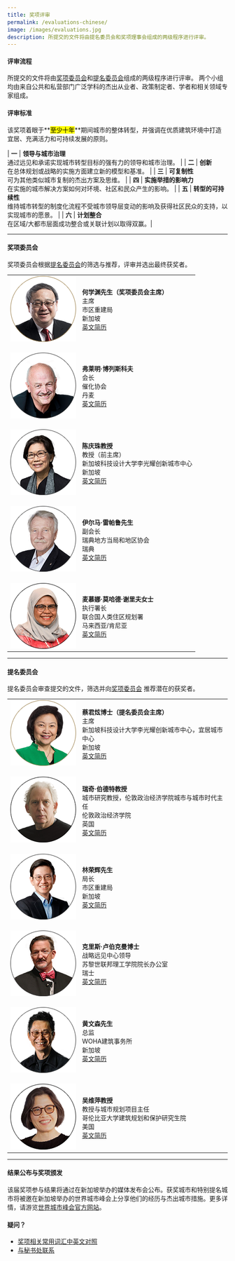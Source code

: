 ```yaml
---
title: 奖项评审
permalink: /evaluations-chinese/
image: /images/evaluations.jpg
description: 所提交的文件将由提名委员会和奖项理事会组成的两级程序进行评审。
---
```


#### **评审流程**

所提交的文件将由[奖项委员会](#奖项委员会)和[提名委员会](#提名委员会)组成的两级程序进行评审。 两个小组均由来自公共和私营部门广泛学科的杰出从业者、政策制定者、学者和相关领域专家组成。

#### **评审标准**

该奖项着眼于**<mark>至少十年</mark>**期间城市的整体转型，并强调在优质建筑环境中打造宜居、充满活力和可持续发展的原则。

| **一** | **领导与城市治理** <br> 通过远见和承诺实现城市转型目标的强有力的领导和城市治理。 |
| **二** | **创新** <br> 在总体规划或战略的实施方面建立新的模型和基准。 |
| **三** | **可复制性** <br> 可为其他类似城市复制的杰出方案及思维。 |
| **四** | **实施举措的影响力** <br> 在实施的城市解决方案如何对环境、社区和民众产生的影响。 |
| **五** | **转型的可持续性** <br> 维持城市转型的制度化流程不受城市领导层变动的影响及获得社区民众的支持，以实现城市的愿景。 |
| **六** | **计划整合** <br> 在区域/大都市层面成功整合或关联计划以取得双赢。|

---

#### **奖项委员会**

奖项委员会根据[提名委员会](#提名委员会)的筛选与推荐，评审并选出最终获奖者。

<table style="width: 100%;" border="0" cellpadding="10">
<tbody>
<tr>
<td style="width: 150px;"><img src="/images/jury/peter-ho.png" alt="何学渊" /><br></td>
<td><strong>何学渊先生（奖项委员会主席）</strong><br />主席<br />市区重建局<br />新加坡<br><a href="/peter-ho/">英文简历</a></td>
</tr>
<tr>
<td><br><img src="/images/jury/flemming-borreskov.png" alt="弗莱明·博列斯科夫" /><br></td>
<td><br><strong>弗莱明·博列斯科夫</strong><br />会长<br />催化协会<br />丹麦<br><a href="/flemming-borreskov/">英文简历</a></td>
</tr>
<tr>
<td><br><img src="/images/jury/chan-heng-chee.png" alt="陈庆珠" /><br></td>
<td><br><strong>陈庆珠教授</strong><br />教授（前主席）<br />新加坡科技设计大学李光耀创新城市中心<br />新加坡<br><a href="/chan-heng-chee/">英文简历</a></td>
</tr>
<tr>
<td><br><img src="/images/jury/ilmar-reepalu.png" alt="伊尔马·雷帕鲁" /><br></td>
<td><br><strong>伊尔马·雷帕鲁先生</strong><br />副会长<br />瑞典地方当局和地区协会<br />瑞典<br><a href="/ilmar-reepalu/">英文简历</a></td>
</tr>
<tr>
<td><br><img src="/images/jury/maimunah-mohd-sharif.png" alt="麦慕娜·莫哈德·谢里夫" /><br></td>
<td><br><strong>麦慕娜·莫哈德·谢里夫女士</strong><br />执行署长<br />联合国人类住区规划署<br />马来西亚/肯尼亚<br><a href="/maimunah-mohd-sharif/">英文简历</a></td>
</tr>
</tbody>
</table>

---

#### **提名委员会**

提名委员会审查提交的文件，筛选并向[奖项委员会](#奖项委员会) 推荐潜在的获奖者。

<table style="width: 100%;" border="0" cellpadding="10">
<tbody>
<tr>
<td style="width: 150px;"><img src="/images/jury/cheong-koon-hean.png" alt="蔡君炫" /><br></td>
<td><strong>蔡君炫博士（提名委员会主席）</strong><br />主席<br />新加坡科技设计大学李光耀创新城市中心，宜居城市中心<br />新加坡<br><a href="/cheong-koon-hean/">英文简历</a></td>
</tr>
<tr>
<td><br><img src="/images/jury/ricky-burdett.png" alt="瑞奇·伯德特" /><br></td>
<td><br><strong>瑞奇·伯德特教授</strong><br />城市研究教授，伦敦政治经济学院城市与城市时代主任<br />伦敦政治经济学院<br />英国<br><a href="/ricky-burdett/">英文简历</a></td>
</tr>
<tr>
<td style="width: 150px;"><br><img src="/images/jury/lim-eng-hwee.png" alt="林荣辉" /><br></td>
<td><br><strong>林荣辉先生</strong><br />局长<br />市区重建局<br />新加坡<br><a href="/lim-eng-hwee/">英文简历</a></td>
</tr>
<tr>
<td><br><img src="/images/jury/chris-luebkeman.png" alt="克里斯·卢伯克曼" /><br></td>
<td><br><strong>克里斯·卢伯克曼博士</strong><br />战略远见中心领导 <br> 苏黎世联邦理工学院院长办公室<br />瑞士<br><a href="/chris-luebkeman/">英文简历</a></td>
</tr>
<tr>
<td><br><img src="/images/jury/wong-mun-summ.png" alt="黄文森" /><br></td>
<td><br><strong>黄文森先生</strong><br />总监<br />WOHA建筑事务所<br />新加坡<br><a href="/wong-mun-summ/">英文简历</a></td>
</tr>
<tr>
<td><br><img src="/images/jury/weiping-wu.png" alt="吴维萍" /><br></td>
<td><br><strong>吴维萍教授</strong><br />教授与城市规划项目主任<br />哥伦比亚大学建筑规划和保护研究生院<br />美国<br><a href="/weiping-wu/">英文简历</a></td>
</tr>
</tbody>
</table>

---

#### **结果公布与奖项颁发**

该届奖项参与结果将通过在新加坡举办的媒体发布会公布。获奖城市和特别提名城市将被邀在新加坡举办的世界城市峰会上分享他们的经历与杰出城市措施。更多详情，请游览[世界城市峰会官方网站](https://www.worldcitiessummit.com.sg/)。

#### **疑问？**

- [奖项相关常用词汇中英文对照](/glossary-chinese/)
- [与秘书处联系](/feedback-chinese/)
